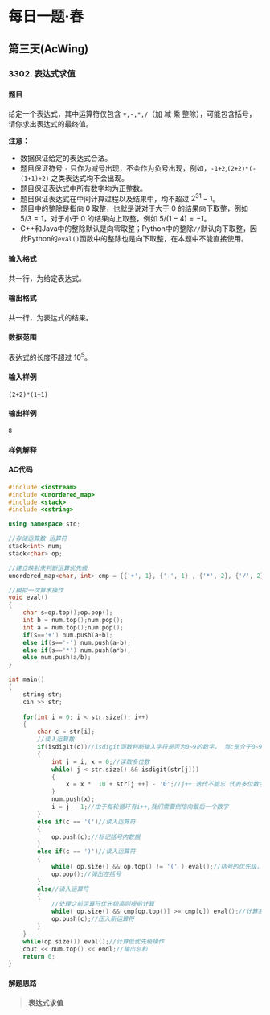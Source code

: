 # 每日一题·春

## 第三天(AcWing)

### 3302. 表达式求值

#### 题目

给定一个表达式，其中运算符仅包含 `+,-,*,/`（加 减 乘 整除），可能包含括号，请你求出表达式的最终值。

**注意：**

- 数据保证给定的表达式合法。
- 题目保证符号 `-` 只作为减号出现，不会作为负号出现，例如，`-1+2`,`(2+2)*(-(1+1)+2)` 之类表达式均不会出现。
- 题目保证表达式中所有数字均为正整数。
- 题目保证表达式在中间计算过程以及结果中，均不超过 $2^{31}−1$。
- 题目中的整除是指向 $0$ 取整，也就是说对于大于 $0$ 的结果向下取整，例如 $5/3=1$，对于小于 $0$ 的结果向上取整，例如 $5/(1−4)=−1$。
- C++和Java中的整除默认是向零取整；Python中的整除`//`默认向下取整，因此Python的`eval()`函数中的整除也是向下取整，在本题中不能直接使用。

#### 输入格式

共一行，为给定表达式。

#### 输出格式

共一行，为表达式的结果。

#### 数据范围

表达式的长度不超过 $10^5$。

#### 输入样例

```
(2+2)*(1+1)
```

#### 输出样例

```
8
```

#### 样例解释



#### AC代码

```c++
#include <iostream>
#include <unordered_map>
#include <stack>
#include <cstring>

using namespace std;

//存储运算数 运算符
stack<int> num;
stack<char> op;

//建立映射来判断运算优先级
unordered_map<char, int> cmp = {{'+', 1}, {'-', 1} , {'*', 2}, {'/', 2}};

//模拟一次算术操作
void eval()
{
    char s=op.top();op.pop();
    int b = num.top();num.pop();
    int a = num.top();num.pop();
    if(s=='+') num.push(a+b);
    else if(s=='-') num.push(a-b);
    else if(s=='*') num.push(a*b);
    else num.push(a/b);
}

int main()
{
    string str;
    cin >> str;
    
    for(int i = 0; i < str.size(); i++)
    {
        char c = str[i];
        //读入运算数
        if(isdigit(c))//isdigit函数判断输入字符是否为0~9的数字。 当c是介于0~9的数字时，返回一个非零值，否则返回零
        {
            int j = i, x = 0;//读取多位数
            while( j < str.size() && isdigit(str[j]))
            { 
                x = x *  10 + str[j ++] - '0';//j++ 迭代不能忘 代表多位数字
            }
            num.push(x);
            i = j - 1;//由于每轮循环有i++,我们需要倒指向最后一个数字
        }
        else if(c == '(')//读入运算符
        {
            op.push(c);//标记括号内数据
        }
        else if(c == ')')//读入运算符
        {
            while( op.size() && op.top() != '(' ) eval();//括号的优先级，先算括号
            op.pop();//弹出左括号
        }
        else//读入运算符
        {
            //处理之前运算符优先级高则提前计算
            while( op.size() && cmp[op.top()] >= cmp[c]) eval();//计算高优先级操作
            op.push(c);//压入新运算符
        }
    }
    while(op.size()) eval();//计算低优先级操作
    cout << num.top() << endl;//输出总和
    return 0;
}
```

#### 解题思路

> **表达式求值**

>

